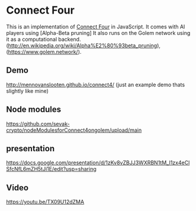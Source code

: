 # Connect Four

This is an implementation of [Connect Four](http://en.wikipedia.org/wiki/Connect_four) in JavaScript. It comes with AI players using [Alpha-Beta pruning]  It also runs on the Golem network using it as a computational backend. (http://en.wikipedia.org/wiki/Alpha%E2%80%93beta_pruning), (https://www.golem.network/).

## Demo
http://mennovanslooten.github.io/connect4/
  (just an example demo thats slightly like mine)
  
## Node modules
  https://github.com/sevak-crypto/nodeModulesforConnect4ongolem/upload/main

## presentation
  https://docs.google.com/presentation/d/1zKv8vZBJJ3WXRBN1tM_I1zx4eClSfcNfL6mZH5tJi1E/edit?usp=sharing
  
## Video
https://youtu.be/TX09U12dZMA
